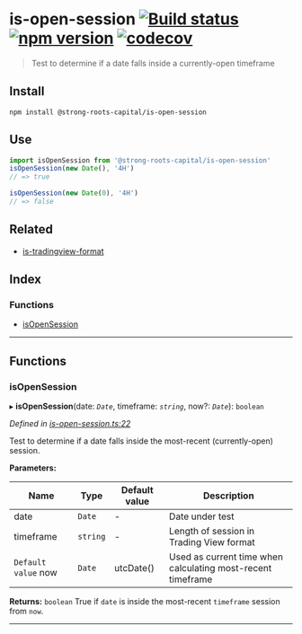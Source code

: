 
is-open-session [![Build status](https://travis-ci.org/strong-roots-capital/is-open-session.svg?branch=master)](https://travis-ci.org/strong-roots-capital/is-open-session) [![npm version](https://img.shields.io/npm/v/@strong-roots-capital/is-open-session.svg)](https://npmjs.org/package/@strong-roots-capital/is-open-session) [![codecov](https://codecov.io/gh/strong-roots-capital/is-open-session/branch/master/graph/badge.svg)](https://codecov.io/gh/strong-roots-capital/is-open-session)
========================================================================================================================================================================================================================================================================================================================================================================================================================================================================================================

> Test to determine if a date falls inside a currently-open timeframe

Install
-------

```shell
npm install @strong-roots-capital/is-open-session
```

Use
---

```typescript
import isOpenSession from '@strong-roots-capital/is-open-session'
isOpenSession(new Date(), '4H')
// => true

isOpenSession(new Date(0), '4H')
// => false
```

Related
-------

*   [is-tradingview-format](https://github.com/strong-roots-capital/is-tradingview-format)

## Index

### Functions

* [isOpenSession](#isopensession)

---

## Functions

<a id="isopensession"></a>

###  isOpenSession

▸ **isOpenSession**(date: *`Date`*, timeframe: *`string`*, now?: *`Date`*): `boolean`

*Defined in [is-open-session.ts:22](https://github.com/strong-roots-capital/is-open-session/blob/f27c04f/src/is-open-session.ts#L22)*

Test to determine if a date falls inside the most-recent (currently-open) session.

**Parameters:**

| Name | Type | Default value | Description |
| ------ | ------ | ------ | ------ |
| date | `Date` | - |  Date under test |
| timeframe | `string` | - |  Length of session in Trading View format |
| `Default value` now | `Date` |  utcDate() |  Used as current time when calculating most-recent timeframe |

**Returns:** `boolean`
True if `date` is inside the most-recent `timeframe` session from `now`.

___

